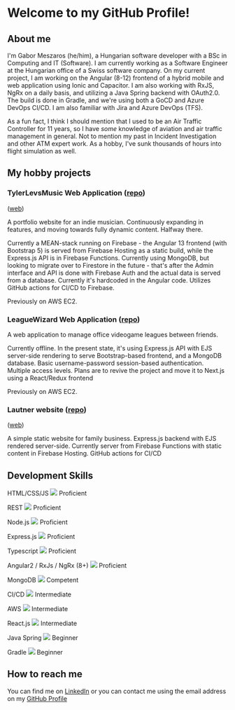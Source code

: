 # Welcome to my GitHub Profile!

## About me

I'm Gabor Meszaros (he/him), a Hungarian software developer with a BSc in Computing and IT (Software). I am currently working as a Software Engineer at the Hungarian office of a  Swiss software company. On my current project, I am working on the Angular (8-12) frontend of a hybrid mobile and web application using Ionic and Capacitor. I am also working with RxJS, NgRx on a daily basis, and utilizing a Java Spring backend with OAuth2.0. The build is done in Gradle, and we're using both a GoCD and Azure DevOps CI/CD. I am also familiar with Jira and Azure DevOps (TFS).

As a fun fact, I think I should mention that I used to be an Air Traffic Controller for 11 years, so I have *some* knowledge of aviation and air traffic management in general. Not to mention my past in Incident Investigation and other ATM expert work. As a hobby, I've sunk thousands of hours into flight simulation as well.

## My hobby projects

### TylerLevsMusic Web Application ([repo](https://github.com/MikeSierra88/tlm-web-app))
([web](https://tylerlevs.com))

A portfolio website for an indie musician. Continuously expanding in features, and moving towards fully dynamic content. Halfway there.

Currently a MEAN-stack running on Firebase - the Angular 13 frontend (with Bootstrap 5) is served from Firebase Hosting as a static build, while the Express.js API is in Firebase Functions. Currently using MongoDB, but looking to migrate over to Firestore in the future - that's after the Admin interface and API is done with Firebase Auth and the actual data is served from a database. Currently it's hardcoded in the Angular code. Utilizes GitHub actions for CI/CD to Firebase.

Previously on AWS EC2.

### LeagueWizard Web Application ([repo](https://github.com/MikeSierra88/leaguewizard))

A web application to manage office videogame leagues between friends.

Currently offline. In the present state, it's using Express.js API with EJS server-side rendering to serve Bootstrap-based frontend, and a MongoDB database. Basic username-password session-based authentication. Multiple access levels. Plans are to revive the project and move it to Next.js using a React/Redux frontend

Previously on AWS EC2.

### Lautner website ([repo](https://github.com/MikeSierra88/lautner))
([web](https://lautnerbt.info))

A simple static website for family business. Express.js backend with EJS rendered server-side. Currently server from Firebase Functions with static content in Firebase Hosting. GitHub actions for CI/CD

## Development Skills

   HTML/CSS/JS ![](https://progress-bar.dev/100) Proficient
   
   REST ![](https://progress-bar.dev/90) Proficient
   
   Node.js ![](https://progress-bar.dev/90) Proficient
   
   Express.js ![](https://progress-bar.dev/85) Proficient
   
   Typescript ![](https://progress-bar.dev/80) Proficient
   
   Angular2 / RxJs / NgRx (8+) ![](https://progress-bar.dev/80) Proficient
   
   MongoDB ![](https://progress-bar.dev/75) Competent
   
   CI/CD ![](https://progress-bar.dev/60) Intermediate
   
   AWS ![](https://progress-bar.dev/50) Intermediate
   
   React.js ![](https://progress-bar.dev/50) Intermediate
   
   Java Spring ![](https://progress-bar.dev/25) Beginner
   
   Gradle ![](https://progress-bar.dev/25) Beginner
   
## How to reach me

You can find me on [LinkedIn](https://www.linkedin.com/in/meszaros-g/) or you can contact me using the email address on my [GitHub Profile](https://github.com/MikeSierra88)
